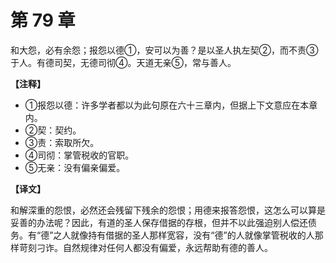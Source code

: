 # 第 79 章

和大怨，必有余怨；报怨以德①，安可以为善？是以圣人执左契②，而不责③于人。有德司契，无德司彻④。天道无亲⑤，常与善人。

**【注释】**

- ①报怨以德：许多学者都以为此句原在六十三章内，但据上下文意应在本章内。
- ②契：契约。
- ③责：索取所欠。
- ④司彻：掌管税收的官职。
- ⑤无亲：没有偏亲偏爱。

**【译文】**

和解深重的怨恨，必然还会残留下残余的怨恨；用德来报答怨恨，这怎么可以算是妥善的办法呢？因此，有道的圣人保存借据的存根，但并不以此强迫别人偿还债务。有“德”之人就像持有借据的圣人那样宽容，没有“德”的人就像掌管税收的人那样苛刻刁诈。自然规律对任何人都没有偏爱，永远帮助有德的善人。
